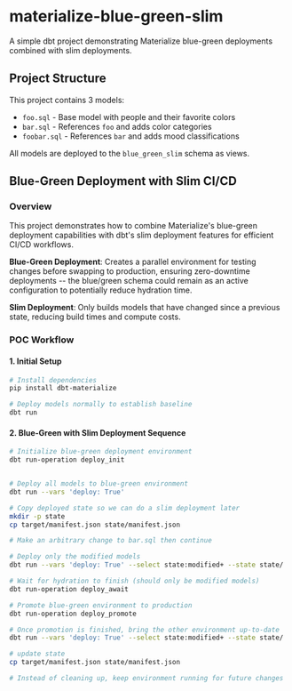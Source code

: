 # materialize-blue-green-slim

A simple dbt project demonstrating Materialize blue-green deployments combined with slim deployments.

## Project Structure

This project contains 3 models:
- `foo.sql` - Base model with people and their favorite colors
- `bar.sql` - References `foo` and adds color categories
- `foobar.sql` - References `bar` and adds mood classifications

All models are deployed to the `blue_green_slim` schema as views.

## Blue-Green Deployment with Slim CI/CD

### Overview

This project demonstrates how to combine Materialize's blue-green deployment capabilities with dbt's slim deployment features for efficient CI/CD workflows.

**Blue-Green Deployment**: Creates a parallel environment for testing changes before swapping to production, ensuring zero-downtime deployments -- the blue/green schema could remain as an active configuration to potentially reduce hydration time.

**Slim Deployment**: Only builds models that have changed since a previous state, reducing build times and compute costs.

### POC Workflow

#### 1. Initial Setup

```bash
# Install dependencies
pip install dbt-materialize

# Deploy models normally to establish baseline
dbt run

```

#### 2. Blue-Green with Slim Deployment Sequence

```bash
# Initialize blue-green deployment environment
dbt run-operation deploy_init


# Deploy all models to blue-green environment
dbt run --vars 'deploy: True'

# Copy deployed state so we can do a slim deployment later
mkdir -p state
cp target/manifest.json state/manifest.json

# Make an arbitrary change to bar.sql then continue

# Deploy only the modified models
dbt run --vars 'deploy: True' --select state:modified+ --state state/

# Wait for hydration to finish (should only be modified models)
dbt run-operation deploy_await

# Promote blue-green environment to production
dbt run-operation deploy_promote

# Once promotion is finished, bring the other environment up-to-date
dbt run --vars 'deploy: True' --select state:modified+ --state state/

# update state
cp target/manifest.json state/manifest.json

# Instead of cleaning up, keep environment running for future changes
```

